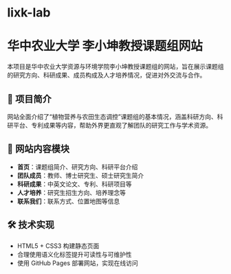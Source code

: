 # lixk-lab
# 华中农业大学 李小坤教授课题组网站
本项目是华中农业大学资源与环境学院李小坤教授课题组的网站，旨在展示课题组的研究方向、科研成果、成员构成及人才培养情况，促进对外交流与合作。
## 🌱 项目简介
网站全面介绍了“植物营养与农田生态调控”课题组的基本情况，涵盖科研方向、科研平台、专利成果等内容，帮助外界更直观了解团队的研究工作与学术资源。
## 📄 网站内容模块
- **首页**：课题组简介、研究方向、科研平台介绍
- **团队成员**：教师、博士研究生、硕士研究生简介
- **科研成果**：中英文论文、专利、科研项目等
- **人才培养**：研究生招生方向、培养理念等
- **联系我们**：联系方式、位置地图等信息
## 🛠 技术实现
- HTML5 + CSS3 构建静态页面
- 合理使用语义化标签提升可读性与可维护性
- 使用 GitHub Pages 部署网站，实现在线访问

